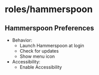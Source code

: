 # roles/hammerspoon


## Hammerspoon Preferences
- Behavior:
  - Launch Hammerspoon at login
  - Check for updates
  - Show menu icon
- Accessibility:
  - Enable Accessibility

